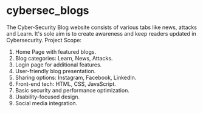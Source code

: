 # cybersec_blogs
The Cyber-Security Blog website consists of various tabs like news, attacks and Learn. It's sole aim is to create awareness and keep readers updated in Cybersecurity.
Project Scope:
1. Home Page with featured blogs.
2. Blog categories: Learn, News, Attacks.
3. Login page for additional features.
4. User-friendly blog presentation.
5. Sharing options: Instagram, Facebook, LinkedIn.
6. Front-end tech: HTML, CSS, JavaScript.
7. Basic security and performance optimization.
8. Usability-focused design.
9. Social media integration.
